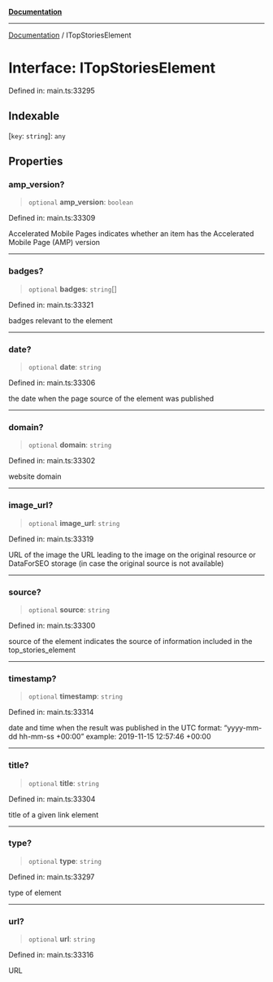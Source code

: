 [**Documentation**](../README.md)

***

[Documentation](../README.md) / ITopStoriesElement

# Interface: ITopStoriesElement

Defined in: main.ts:33295

## Indexable

\[`key`: `string`\]: `any`

## Properties

### amp\_version?

> `optional` **amp\_version**: `boolean`

Defined in: main.ts:33309

Accelerated Mobile Pages
indicates whether an item has the Accelerated Mobile Page (AMP) version

***

### badges?

> `optional` **badges**: `string`[]

Defined in: main.ts:33321

badges relevant to the element

***

### date?

> `optional` **date**: `string`

Defined in: main.ts:33306

the date when the page source of the element was published

***

### domain?

> `optional` **domain**: `string`

Defined in: main.ts:33302

website domain

***

### image\_url?

> `optional` **image\_url**: `string`

Defined in: main.ts:33319

URL of the image
the URL leading to the image on the original resource or DataForSEO storage (in case the original source is not available)

***

### source?

> `optional` **source**: `string`

Defined in: main.ts:33300

source of the element
indicates the source of information included in the top_stories_element

***

### timestamp?

> `optional` **timestamp**: `string`

Defined in: main.ts:33314

date and time when the result was published
in the UTC format: “yyyy-mm-dd hh-mm-ss +00:00”
example:
2019-11-15 12:57:46 +00:00

***

### title?

> `optional` **title**: `string`

Defined in: main.ts:33304

title of a given link element

***

### type?

> `optional` **type**: `string`

Defined in: main.ts:33297

type of element

***

### url?

> `optional` **url**: `string`

Defined in: main.ts:33316

URL
